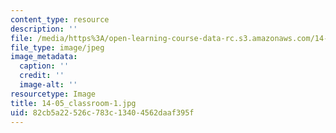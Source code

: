 ```yaml
---
content_type: resource
description: ''
file: /media/https%3A/open-learning-course-data-rc.s3.amazonaws.com/14-05-intermediate-macroeconomics-spring-2013/82cb5a22526c783c13404562daaf395f_14-05_classroom-1.jpg
file_type: image/jpeg
image_metadata:
  caption: ''
  credit: ''
  image-alt: ''
resourcetype: Image
title: 14-05_classroom-1.jpg
uid: 82cb5a22-526c-783c-1340-4562daaf395f
---
```

